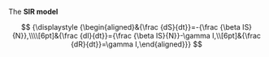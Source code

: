 The **SIR model**

$$
{\displaystyle {\begin{aligned}&{\frac {dS}{dt}}=-{\frac {\beta IS}{N}},\\\\[6pt]&{\frac {dI}{dt}}={\frac {\beta IS}{N}}-\gamma I,\\[6pt]&{\frac {dR}{dt}}=\gamma I,\end{aligned}}}
$$